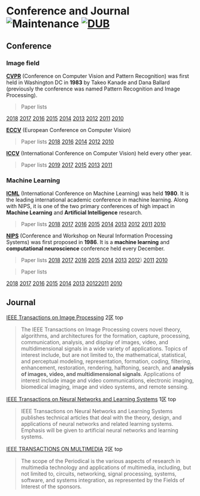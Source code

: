 # Conference and Journal![Maintenance](https://img.shields.io/maintenance/yes/2017.svg) [![DUB](https://img.shields.io/dub/l/vibe-d.svg)](LICENSE)



## Conference
### Image field
__[CVPR](https://en.wikipedia.org/wiki/Conference_on_Computer_Vision_and_Pattern_Recognition)__ (Conference on Computer Vision and Pattern Recognition) was first held in Washington DC in __1983__ by Takeo Kanade and Dana Ballard (previously the conference was named Pattern Recognition and Image Processing).

> Paper lists

[2018](http://cvpr2018.thecvf.com/)
[2017](http://www.cvpapers.com/cvpr2017.html) [2016](https://www.cv-foundation.org/openaccess/CVPR2016.py) [2015](http://www.pamitc.org/cvpr15/) [2014](https://www.cv-foundation.org/openaccess/CVPR2014.py) [2013](https://www.cv-foundation.org/openaccess/CVPR2013.py) [2012](http://www.cvpapers.com/cvpr2012.html) [2011](http://www.cvpapers.com/cvpr2011.html) [2010](http://www.cvpapers.com/cvpr2010.html)

__[ECCV](https://en.wikipedia.org/wiki/European_Conference_on_Computer_Vision)__ (European Conference on Computer Vision)

> Paper lists
[2018](http://www.eccv2018.org/) [2016](http://www.eccv2016.org/) [2014](http://www.eccv2014.org/) [2012](http://www.eccv2012.org/) [2010](http://www.eccv2010.org/)

__[ICCV](https://en.wikipedia.org/wiki/International_Conference_on_Computer_Vision)__ (International Conference on Computer Vision) held every other year.

> Paper lists
[2019]() [2017]() [2015]() [2013]() [2011]()

### Machine Learning
__[ICML](https://en.wikipedia.org/wiki/International_Conference_on_Machine_Learning)__ (International Conference on Machine Learning) was held __1980__. It is the leading international academic conference in machine learning. Along with NIPS, it is one of the two primary conferences of high impact in __Machine Learning__ and __Artificial Intelligence__ research.

> Paper lists
[2018](http://icml.cc/2018) [2017](http://icml.cc/2017) [2016](http://icml.cc/2016) [2015](http://icml.cc/2015) [2014](http://icml.cc/2014) [2013](http://icml.cc/2013) [2012](http://icml.cc/2012) [2011](http://icml.cc/2011) [2010](http://icml.cc/2010)

__[NIPS](https://en.wikipedia.org/wiki/Conference_on_Neural_Information_Processing_Systems)__ (Conference and Workshop on Neural Information Processing Systems) was first proposed in __1986__. It is a __machine learning__ and __computational neuroscience__ conference held every December.

> Paper lists
[2018](https://nips.cc/Conferences/2018) [2017]() [2016]() [2015]() [2014]() [2013]() [2012]()) [2011]() [2010]()

> Paper lists

[2018]() [2017](https://nips.cc/Conferences/2017/) [2016](https://nips.cc/Conferences/2016) [2015](https://nips.cc/Conferences/2015) [2014](https://nips.cc/Conferences/2014) [2013](https://nips.cc/Conferences/2013) [2012](https://nips.cc/Conferences/2012)[2011](https://nips.cc/Conferences/2011) [2010](https://nips.cc/Conferences/2010)
## Journal

[IEEE Transactions on Image Processing](http://ieeexplore.ieee.org/xpl/aboutJournal.jsp?punumber=83#AimsScope) 2区 top
> The IEEE Transactions on Image Processing covers novel theory, algorithms, and architectures for the formation, capture, processing, communication, analysis, and display of images, video, and multidimensional signals in a wide variety of applications. Topics of interest include, but are not limited to, the mathematical, statistical, and perceptual modeling, representation, formation, coding, filtering, enhancement, restoration, rendering, halftoning, search, and __analysis of images, video, and multidimensional signals__. Applications of interest include image and video communications, electronic imaging, biomedical imaging, image and video systems, and remote sensing.


[IEEE Transactions on Neural Networks and Learning Systems](http://ieeexplore.ieee.org/xpl/RecentIssue.jsp?punumber=5962385) 1区 top
>IEEE Transactions on Neural Networks and Learning Systems publishes technical articles that deal with the theory, design, and applications of neural networks and related learning systems. Emphasis will be given to artificial neural networks and learning systems.

[IEEE TRANSACTIONS ON MULTIMEDIA](http://ieeexplore.ieee.org/xpl/RecentIssue.jsp?punumber=6046) 2区 top
>The scope of the Periodical is the various aspects of research in multimedia technology and applications of multimedia, including, but not limited to, circuits, networking, signal processing, systems, software, and systems integration, as represented by the Fields of Interest of the sponsors. 
